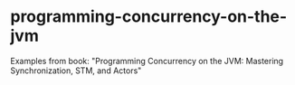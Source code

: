 # programming-concurrency-on-the-jvm
Examples from book: "Programming Concurrency on the JVM: Mastering Synchronization, STM, and Actors"

